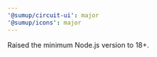 ```yaml
---
'@sumup/circuit-ui': major
'@sumup/icons': major
---
```


Raised the minimum Node.js version to 18+.
